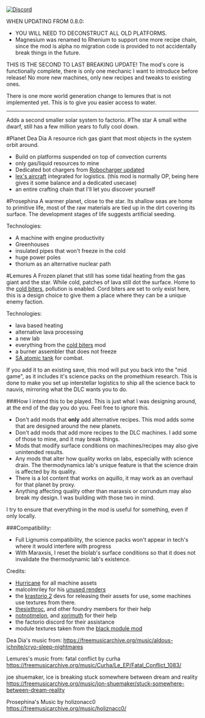 [![Discord](https://img.shields.io/discord/1309620686347702372?style=for-the-badge&logo=discord&logoColor=bf6434&label=The%20Foundry&labelColor=222222&color=bf6434)](https://discord.gg/VuVhYUBbWE)



WHEN UPDATING FROM 0.8.0:
- YOU WILL NEED TO DECONSTRUCT ALL OLD PLATFORMS.
- Magnesium was renamed to Rhenium to support one more recipe chain, since the mod is alpha no migration code is provided to not accidentally break things in the future.

THIS IS THE SECOND TO LAST BREAKING UPDATE!
The mod's core is functionally complete, there is only one mechanic I want to introduce before release!
No more new machines, only new recipes and tweaks to existing ones.

There is one more world generation change to lemures that is not implemented yet. This is to give you easier access to water.


---
Adds a second smaller solar system to factorio.
#The star
A small withe dwarf, still has a few million years to fully cool down.

#Planet Dea Dia
A resource rich gas giant that most objects in the system orbit around.

- Build on platforms suspended on top of convection currents
- only gas/liquid resources to mine
- Dedicated bot chargers from [Robocharger updated](https://mods.factorio.com/mod/Robocharger-Updated)
- [lex's aircraft](https://mods.factorio.com/mod/lex-aircraft) integrated for logistics. (this mod is normally OP, being here gives it some balance and a dedicated usecase)
- an entire crafting chain that I'll let you discover yourself

#Prosephina
A warmer planet, close to the star. Its shallow seas are home to primitive life, most of the raw materials are tied up in the dirt covering its surface.
The development stages of life suggests artificial seeding.

Technologies:
- A machine with engine productivity
- Greenhouses
- insulated pipes that won't freeze in the cold
- huge power poles
- thorium as an alternative nuclear path

#Lemures
A Frozen planet that still has some tidal heating from the gas giant and the star. While cold, patches of lava still dot the surface.
Home to the [cold biters](https://mods.factorio.com/mod/Cold_biters), pollution is enabled.
Cord biters are set to only exist here, this is a design choice to give them a place where they can be a unique enemy faction.

Technologies:
- lava based heating
- alternative lava processing
- a new lab
- everything from the [cold biters](https://mods.factorio.com/mod/Cold_biters) mod
- a burner assembler that does not freeze
- [SA atomic tank](https://mods.factorio.com/mod/SA-AtomicTank) for combat.


If you add it to an existing save, this mod will put you back into the "mid game", as it includes it's science packs on the promethium research. This is done to make you set up interstellar logistics to ship all the science back to nauvis, mirroring what the DLC wants you to do.

###How I intend this to be played. This is just what I was designing around, at the end of the day you do you. Feel free to ignore this.
- Don't add mods that **only** add alternative recipes. This mod adds some that are designed around the new planets.
- Don't add mods that add more recipes to the DLC machines. I add some of those to mine, and it may break things.
- Mods that modify surface conditions on machines/recipes may also give unintended results.
- Any mods that alter how quality works on labs, especially with science drain. The thermodynamics lab's unique feature is that the science drain is affected by its quality.
- There is a lot content that works on aquillo, it may work as an overhaul for that planet by proxy.
- Anything affecting quality other than maraxsis or corrundum may also break my design. I was building with those two in mind.


I try to ensure that everything in the mod is useful for something, even if only locally.


###Compatibility:
- Full Lignumis compatibility, the science packs won't appear in tech's where it would interfere with progress
- With Maraxsis, I reset the biolab's surface conditions so that it does not invalidate the thermodynamic lab's existence.

Credits:
- [Hurricane](https://mods.factorio.com/user/hurricane046) for all machine assets
- malcolmriley for his [unused renders ](https://github.com/malcolmriley/unused-renders/tree/main)
- the [krastorio 2](https://mods.factorio.com/mod/Krastorio2Assets) devs for releasing their assets for use, some machines use textures from there.
- [thesixthroc](https://mods.factorio.com/user/thesixthroc), and other foundry members for their help
- [notnotmelon](https://mods.factorio.com/user/notnotmelon), and [xorimuth](https://mods.factorio.com/user/Xorimuth) for their help
- the factorio discord for their assistance
- module textures taken from the [black module mod](https://mods.factorio.com/mod/BlackModule)

Dea Dia's music from: https://freemusicarchive.org/music/aldous-ichnite/cryo-sleep-nightmares

Lemures's music from:
fatal conflict by curha
https://freemusicarchive.org/music/Curha/Le_EP/Fatal_Conflict_1083/

joe shuemaker, ice is breaking stuck somewhere between dream and reality
https://freemusicarchive.org/music/jon-shuemaker/stuck-somewhere-between-dream-reality

Prosephina's Music by holizonacc0 https://freemusicarchive.org/music/holiznacc0/